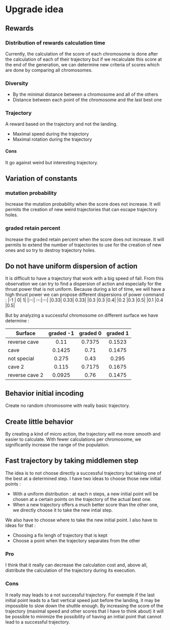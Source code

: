 # Upgrade idea

## Rewards

### Distribution of rewards calculation time
Currently, the calculation of the score of each chromosome is done after the calculation of each of their trajectory but if we recalculate this score at the end of the generation, we can determine new criteria of scores which are done by comparing all chromosomes.


### Diversity
* By the minimal distance between a chromosome and all of the others
* Distance between each point of the chromosome and the last best one


### Trajectory
A reward based on the trajectory and not the landing.
* Maximal speed during the trajectory
* Maximal rotation during the trajectory

#### Cons
It go against weird but interesting trajectory.

## Variation of constants 
### mutation probability
Increase the mutation probability when the score does not increase. 
It will permits the creation of new weird trajectories that can escape trajectory holes.

### graded retain percent
Increase the graded retain percent when the score does not increase.
It will permits to extend the number of trajectories to use for the creation of new ones and so try to destroy trajectory holes.

## Do not have uniform dispersion of action

It is difficult to have a trajectory that work with a big speed of fall. From this observation we can try to find a dispersion of action and especially for the thrust power that is not uniform. 
Because during a lot of time, we will have a high thrust power we can propose different dispersions of power command :
|-1 | 0| 1|
|:-:| :-:|:-:|
|0.33| 0.33| 0.33|
|0.3 |0.3 |0.4|
|0.2 |0.3 |0.5|
|0.1 |0.4 |0.5|

But by analyzing a successful chromosome on different surface we have determine : 

| Surface      | graded -1 | graded 0 | graded 1 |
|---           | :-:       | :-:      | :-:      |
|reverse cave  |0.11       |0.7375    |0.1523    |
|cave          |0.1425     |0.71      |0.1475    |  
|not special   |0.275      |0.43      |0.295     |
|cave 2        |0.115      |0.7175    |0.1675    |
|reverse cave 2|0.0925     |0.76      |0.1475    |


## Behavior initial incoding
Create no random chromosome with really basic trajectory.

## Create little behavior 
By creating a kind of micro action, the trajectory will me more smooth and easier to calculate. With fewer calculations per chromosome, we significantly increase the range of the population.


## Fast trajectory by taking middlemen step
The idea is to not choose directly a successful trajectory but taking one of the best at a determined step.
I have two ideas to choose those new initial points : 
* With a uniform distribution : at each n steps, a new initial point will be chosen at a certain points on the trajectory of the actual best one.
* When a new trajectory offers a much better score than the other one, we directly choose it to take the new intial step.

We also have to choose where to take the new initial point. I also have to ideas for that :
* Choosing a fix lengh of trajectory that is kept
* Choose a point when the trajectory separates from the other

### Pro
I think that it really can decrease the calculation cost and, above all, distribute the calculation of the trajectory during its execution.

### Cons 
It really may leads to a not successful trajectory. For exemple if the last initial point leads to a fast vertical speed just before the landing, it may be impossible to slow down the shuttle enough. By increasing the score of the trajectory (maximal speed and other scores that I have to think about) it will be possible to minimize the possibility of having an initial point that cannot lead to a successful trajectory.
